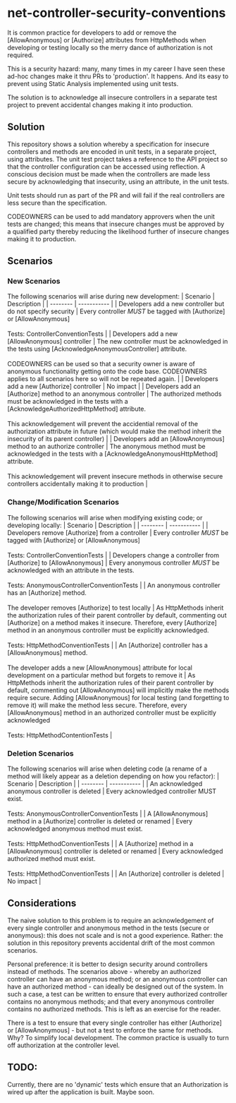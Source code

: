 # net-controller-security-conventions
It is common practice for developers to add or remove the [AllowAnonymous] or [Authorize] attributes from HttpMethods when developing or testing locally so the merry dance of authorization is not required. 

This is a security hazard: many, many times in my career I have seen these ad-hoc changes make it thru PRs to 'production'. It happens. And its easy to prevent using Static Analysis implemented using unit tests.

The solution is to acknowledge all insecure controllers in a separate test project to prevent accidental changes making it into production. 

## Solution
This repository shows a solution whereby a specification for insecure controllers and methods are encoded in unit tests, in a separate project, using attributes. The unit test project takes a reference to the API project so that the controller configuration can be accessed using reflection. A conscious decision must be made when the controllers are made less secure by acknowledging that insecurity, using an attribute, in the unit tests. 

Unit tests should run as part of the PR and will fail if the real controllers are less secure than the specification. 

CODEOWNERS can be used to add mandatory approvers when the unit tests are changed; this means that insecure changes must be approved by a qualified party thereby reducing the likelihood further of insecure changes making it to production. 

## Scenarios

### New Scenarios
The following scenarios will arise during new development:
| Scenario | Description | 
| -------- | ----------- |
| Developers add a new controller but do not specify security | Every controller *MUST* be tagged with [Authorize] or [AllowAnonymous]<br><br>Tests: ControllerConventionTests |
| Developers add a new [AllowAnonymous] controller | The new controller must be acknowledged in the tests using [AcknowledgeAnonymousController] attribute. <br><br>CODEOWNERS can be used so that a security owner is aware of anonymous functionality getting onto the code base. CODEOWNERS applies to all scenarios here so will not be repeated again. |
| Developers add a new [Authorize] controller | No impact | 
| Developers add an [Authorize] method to an anonymous controller | The authorized methods must be acknowledged in the tests with a [AcknowledgeAuthorizedHttpMethod] attribute. <br><br>This acknowledgement will prevent the accidential removal of the authorization attribute in future (which would make the method inherit the insecurity of its parent controller) |
| Developers add an [AllowAnonymous] method to an authorize controller | The anonymous method must be acknowledged in the tests with a [AcknowledgeAnonymousHttpMethod] attribute. <br><br>This acknowledgement will prevent insecure methods in otherwise secure controllers accidentally making it to production |

### Change/Modification Scenarios
The following scenarios will arise when modifying existing code; or developing locally:
| Scenario | Description | 
| -------- | ----------- |
| Developers remove [Authorize] from a controller | Every controller *MUST* be tagged with [Authorize] or [AllowAnonymous]<br><br>Tests: ControllerConventionTests |
| Developers change a controller from [Authorize] to [AllowAnonymous] | Every anonymous controller *MUST* be acknowledged with an attribute in the tests. <br><br>Tests: AnonymousControllerConventionTests |
| An anonymous controller has an [Authorize] method. <br><br>The developer removes [Authorize] to test locally | As HttpMethods inherit the authorization rules of their parent controller by default, commenting out [Authorize] on a method makes it insecure. Therefore, every [Authorize] method in an anonymous controller must be explicitly acknowledged. <br><br>Tests: HttpMethodConventionTests |
| An [Authorize] controller has a [AllowAnonymous] method. <br><br>The developer adds a new [AllowAnonymous] attribute for local development on a particular method but forgets to remove it | As HttpMethods inherit the authorization rules of their parent controller by default, commenting out [AllowAnonymous] will implicitly make the methods require secure. Adding [AllowAnonymous] for local testing (and forgetting to remove it) will make the method less secure. Therefore, every [AllowAnonymous] method in an authorized controller must be explicitly acknowledged <br><br>Tests: HttpMethodContentionTests |

### Deletion Scenarios
The following scenarios will arise when deleting code (a rename of a method will likely appear as a deletion depending on how you refactor):
| Scenario | Description | 
| -------- | ----------- |
| An acknowledged anonymous controller is deleted | Every acknowledged controller MUST exist. <br><br>Tests: AnonymousControllerConventionTests |
| A [AllowAnonymous] method in a [Authorize] controller is deleted or renamed | Every acknowledged anonymous method must exist. <br><br>Tests: HttpMethodConventionTests |
| A [Authorize] method in a [AllowAnonymous] controller is deleted or renamed | Every acknowledged authorized method must exist. <br><br>Tests: HttpMethodConventionTests |
| An [Authorize] controller is deleted | No impact |

## Considerations
The naive solution to this problem is to require an acknowledgement of every single controller and anonymous method in the tests (secure or anonymous): this does not scale and is not a good experience. Rather: the solution in this repository prevents accidental drift of the most common scenarios. 

Personal preference: it is better to design security around controllers instead of methods. The scenarios above - whereby an authorized controller can have an anonymous method; or an anonymous controller can have an authorized method - can ideally be designed out of the system. In such a case, a test can be written to ensure that every authorized controller contains no anonymous methods; and that every anonymous controller contains no authorized methods. This is left as an exercise for the reader. 

There is a test to ensure that every single controller has either [Authorize] or [AllowAnonymous] - but not a test to enforce the same for methods. Why? To simplify local development. The common practice is usually to turn off authorization at the controller level.

## TODO:
Currently, there are no 'dynamic' tests which ensure that an Authorization is wired up after the application is built. Maybe soon. 
